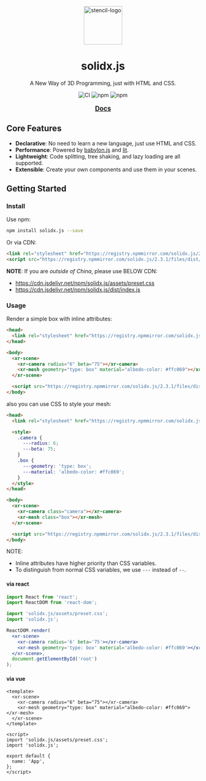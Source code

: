 <p align="center">
  <img alt="stencil-logo" src="https://github.com/solidx-js/solidx.js/assets/6647656/67eb9cd2-eb7f-44c1-b090-c1a26b46c8ae" width="100">
</p>

<h1 align="center">
  solidx.js
</h1>

<p align="center">
  A New Way of 3D Programming, just with HTML and CSS.
</p>

<p align="center">
  <img src="https://github.com/solidx-js/solidx.js/actions/workflows/ci.yml/badge.svg" alt="CI" />
  <img src="https://img.shields.io/npm/dw/solidx.js" alt="npm" />
  <img src="https://img.shields.io/npm/v/solidx.js" alt="npm" />
</p>

<p align="center" style="font-weight: bolder; font-size: 1.2em" >
  <a href="https://solidx-js.github.io/solidx-website/docs">Docs</a>
</p>

## Core Features

- **Declarative**: No need to learn a new language, just use HTML and CSS.
- **Performance**: Powered by [babylon.js](https://www.babylonjs.com/) and [lit](https://lit.dev/).
- **Lightweight**: Code splitting, tree shaking, and lazy loading are all supported.
- **Extensible**: Create your own components and use them in your scenes.

## Getting Started

### Install

Use npm:

```bash
npm install solidx.js --save
```

Or via CDN:

```html
<link rel="stylesheet" href="https://registry.npmmirror.com/solidx.js/2.3.1/files/assets/preset.css" />
<script src="https://registry.npmmirror.com/solidx.js/2.3.1/files/dist/index.js"></script>
```

**NOTE**: If you are *outside of China*, please use BELOW CDN:

- https://cdn.jsdelivr.net/npm/solidx.js/assets/preset.css
- https://cdn.jsdelivr.net/npm/solidx.js/dist/index.js

### Usage

Render a simple box with inline attributes:

```html
<head>
  <link rel="stylesheet" href="https://registry.npmmirror.com/solidx.js/2.3.1/files/assets/preset.css" />
</head>

<body>
  <xr-scene>
    <xr-camera radius="6" beta="75"></xr-camera>
    <xr-mesh geometry="type: box" material="albedo-color: #ffc069"></xr-mesh>
  </xr-scene>

  <script src="https://registry.npmmirror.com/solidx.js/2.3.1/files/dist/index.js"></script>
</body>
```

also you can use CSS to style your mesh:

```html
<head>
  <link rel="stylesheet" href="https://registry.npmmirror.com/solidx.js/2.3.1/files/assets/preset.css" />

  <style>
    .camera {
      ---radius: 6;
      ---beta: 75;
    }
    .box {
      ---geometry: 'type: box';
      ---material: 'albedo-color: #ffc069';
    }
  </style>
</head>

<body>
  <xr-scene>
    <xr-camera class="camera"></xr-camera>
    <xr-mesh class="box"></xr-mesh>
  </xr-scene>

  <script src="https://registry.npmmirror.com/solidx.js/2.3.1/files/dist/index.js"></script>
</body>
```

NOTE:

- Inline attributes have higher priority than CSS variables.
- To distinguish from normal CSS variables, we use `---` instead of `--`.

#### via react

```jsx
import React from 'react';
import ReactDOM from 'react-dom';

import 'solidx.js/assets/preset.css';
import 'solidx.js';

ReactDOM.render(
  <xr-scene>
    <xr-camera radius='6' beta='75'></xr-camera>
    <xr-mesh geometry='type: box' material='albedo-color: #ffc069'></xr-mesh>
  </xr-scene>,
  document.getElementById('root')
);
```

#### via vue

```vue
<template>
  <xr-scene>
    <xr-camera radius="6" beta="75"></xr-camera>
    <xr-mesh geometry="type: box" material="albedo-color: #ffc069"></xr-mesh>
  </xr-scene>
</template>

<script>
import 'solidx.js/assets/preset.css';
import 'solidx.js';

export default {
  name: 'App',
};
</script>
```
